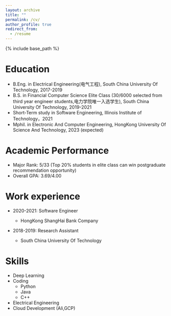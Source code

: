 ```yaml
---
layout: archive
title: ""
permalink: /cv/
author_profile: true
redirect_from:
  - /resume
---
```


{% include base_path %}

Education
======
* B.Eng. in Electrical Engineering(电气工程), South China University Of Technology, 2017-2019
* B.S. in Financial Computer Science Elite Class (30/6000 selected from third year engineer students,电力学院唯一入选学生), South China University Of Technology, 2019-2021
* Short-Term study in Software Engineering, Illinois Institute of Technology，2021
* Mphil. in Electronic And Computer Engineering, HongKong University Of Science And Technology, 2023 (expected)


Academic Performance
======
* Major Rank: 5/33  (Top 20% students in elite class can win postgraduate recommendation opportunity)
* Overall GPA: 3.69/4.00 

Work experience
======
* 2020-2021: Software Engineer 
  * HongKong ShangHai Bank Company

* 2018-2019: Research Assistant
  * South China University Of Technology

  
Skills
======
* Deep Learning
* Coding
  * Python
  * Java
  * C++
* Electrical Engineering
* Cloud Development (Ali,GCP)





